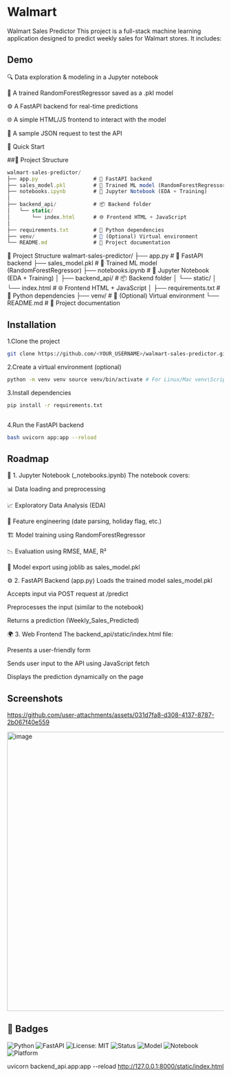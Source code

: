  
# Walmart

Walmart Sales Predictor This project is a full-stack machine learning application designed to predict weekly sales for Walmart stores. It includes:

## Demo
 

🔍 Data exploration & modeling in a Jupyter notebook

 

🤖 A trained RandomForestRegressor saved as a .pkl model
 

⚙️ A FastAPI backend for real-time predictions
 

🌐 A simple HTML/JS frontend to interact with the model
 

🔁 A sample JSON request to test the API
 

🚀 Quick Start
 




##📂 Project Structure

```javascript
walmart-sales-predictor/
├── app.py                  # 🚀 FastAPI backend
├── sales_model.pkl         # 🤖 Trained ML model (RandomForestRegressor)
├── notebooks.ipynb         # 📓 Jupyter Notebook (EDA + Training)
│
├── backend_api/            # 📦 Backend folder
│   └── static/
│       └── index.html      # 🌐 Frontend HTML + JavaScript
│
├── requirements.txt        # 📄 Python dependencies
├── venv/                   # 🧪 (Optional) Virtual environment
└── README.md               # 📘 Project documentation

```

 

📂 Project Structure
walmart-sales-predictor/
├── app.py                  # 🚀 FastAPI backend
├── sales_model.pkl         # 🤖 Trained ML model (RandomForestRegressor)
├── notebooks.ipynb         # 📓 Jupyter Notebook (EDA + Training)
│
├── backend_api/            # 📦 Backend folder
│   └── static/
│       └── index.html      # 🌐 Frontend HTML + JavaScript
│
├── requirements.txt        # 📄 Python dependencies
├── venv/                   # 🧪 (Optional) Virtual environment
└── README.md               # 📘 Project documentation

## Installation

1.Clone the project

```bash
git clone https://github.com/<YOUR_USERNAME>/walmart-sales-predictor.git cd walmart-sales-predictor
```
 

2.Create a virtual environment (optional)
```bash
python -m venv venv source venv/bin/activate # For Linux/Mac venv\Scripts\activate # For Windows 
```
3.Install dependencies
```bash 
pip install -r requirements.txt
 
```
4.Run the FastAPI backend 
```bash 
bash uvicorn app:app --reload
```

## Roadmap
📒 1. Jupyter Notebook (_notebooks.ipynb) The notebook covers:
 

📊 Data loading and preprocessing
 

📈 Exploratory Data Analysis (EDA)
 

🧪 Feature engineering (date parsing, holiday flag, etc.)
 

🏗️ Model training using RandomForestRegressor
 

📉 Evaluation using RMSE, MAE, R²
 

💾 Model export using joblib as sales_model.pkl
 

⚙️ 2. FastAPI Backend (app.py) Loads the trained model sales_model.pkl
 

Accepts input via POST request at /predict
 

Preprocesses the input (similar to the notebook)
 

Returns a prediction (Weekly_Sales_Predicted)
 

🌍 3. Web Frontend The backend_api/static/index.html file:
 

Presents a user-friendly form
 

Sends user input to the API using JavaScript fetch
 

Displays the prediction dynamically on the page
 
## Screenshots
https://github.com/user-attachments/assets/031d7fa8-d308-4137-8787-2b067f40e559

<img width="650" alt="image" src="https://github.com/user-attachments/assets/031d7fa8-d308-4137-8787-2b067f40e559" />
 

## 📛 Badges

![Python](https://img.shields.io/badge/Python-3.10-blue?logo=python&logoColor=white)
![FastAPI](https://img.shields.io/badge/FastAPI-0.95.1-green?logo=fastapi)
![License: MIT](https://img.shields.io/badge/License-MIT-yellow.svg)
![Status](https://img.shields.io/badge/status-Active-brightgreen)
![Model](https://img.shields.io/badge/model-RandomForestRegressor-orange)
![Notebook](https://img.shields.io/badge/Jupyter-Notebook-F37626.svg?logo=jupyter)
![Platform](https://img.shields.io/badge/Platform-Local%20host-blueviolet)



uvicorn backend_api.app:app --reload
http://127.0.0.1:8000/static/index.html
 
